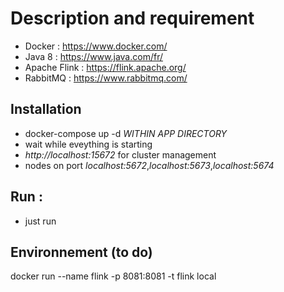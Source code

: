 # Description and requirement
* Docker : https://www.docker.com/
* Java 8 : https://www.java.com/fr/
* Apache Flink : https://flink.apache.org/
* RabbitMQ : https://www.rabbitmq.com/
## Installation
* docker-compose up -d _WITHIN APP DIRECTORY_
* wait while eveything is starting
* _http://localhost:15672_ for cluster management
* nodes on port _localhost:5672_,_localhost:5673_,_localhost:5674_
## Run :
* just run
## Environnement (to do)
docker run --name flink -p 8081:8081 -t flink local
